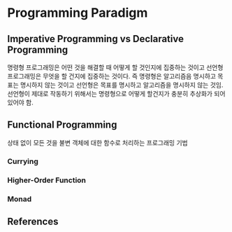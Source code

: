 # Programming Paradigm

## Imperative Programming vs Declarative Programming

명령형 프로그래밍은 어떤 것을 해결할 때 어떻게 할 것인지에 집중하는 것이고 선언형 프로그래밍은 무엇을 할 건지에 집중하는 것이다. 즉 명령형은 알고리즘음 명시하고 목표는 명시하지 않는 것이고 선언형은 목표를 명시하고 알고리즘을 명시하지 않는 것임. 선언형이 제대로 작동하기 위해서는 명령형으로 어떻게 할건지가 충분히 추상화가 되어 있어야 함.

## Functional Programming

상태 없이 모든 것을 불변 객체에 대한 함수로 처리하는 프로그래밍 기법

### Currying

### Higher-Order Function

### Monad

## References
